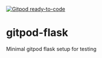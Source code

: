 [![Gitpod ready-to-code](https://img.shields.io/badge/Gitpod-ready--to--code-blue?logo=gitpod)](https://gitpod.io/#https://github.com/notWorthy/gitpod-flask)

# gitpod-flask
Minimal gitpod flask setup for testing
